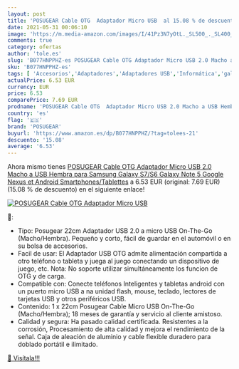 ```yaml
---
layout: post
title: 'POSUGEAR Cable OTG  Adaptador Micro USB  al 15.08 % de descuento'
date: 2021-05-31 00:06:10
image: 'https://m.media-amazon.com/images/I/41Pz3N7yOtL._SL500_._SL400_.jpg'
comments: true
category: ofertas
author: 'tole.es'
slug: 'B077HNPPHZ-es POSUGEAR Cable OTG Adaptador Micro USB 2.0 Macho a USB...'
sku: 'B077HNPPHZ-es'
tags: [ 'Accesorios','Adaptadores','Adaptadores USB','Informática','galaxy','posugear','samsung', ]
actualPrice: 6.53 EUR
currency: EUR
price: 6.53
comparePrice: 7.69 EUR
prodname: 'POSUGEAR Cable OTG  Adaptador Micro USB 2.0 Macho a USB Hembra para Samsung Galaxy S7/S6  Galaxy Note 5 Google Nexus et Android Smartphones/Tablettes'
country: 'es'
flag: '🇪🇸'
brand: 'POSUGEAR'
buyurl: 'https://www.amazon.es/dp/B077HNPPHZ/?tag=tolees-21'
descuento: '15.08'
average: '6.53'
---
```


Ahora mismo tienes [POSUGEAR Cable OTG  Adaptador Micro USB 2.0 Macho a USB Hembra para Samsung Galaxy S7/S6  Galaxy Note 5 Google Nexus et Android Smartphones/Tablettes](https://www.amazon.es/dp/B077HNPPHZ/?tag=tolees-21) a 6.53 EUR (original: 7.69 EUR) (15.08 %  de descuento) en el siguiente enlace!

[![POSUGEAR Cable OTG  Adaptador Micro USB ](https://m.media-amazon.com/images/I/41Pz3N7yOtL._SL500_._SL400_.jpg)](https://www.amazon.es/dp/B077HNPPHZ/?tag=tolees-21)

🔎:

- Tipo: Posugear 22cm Adaptador USB 2.0 a micro USB On-The-Go (Macho/Hembra). Pequeño y corto, fácil de guardar en el automóvil o en su bolsa de accesorios.
- Facil de usar: El Adaptador USB OTG admite alimentación compartida a otro teléfono o tableta y juega al juego conectando un dispositivo de juego, etc. Nota: No soporte utilizar simultáneamente los funcion de OTG y de carga.
- Compatible con: Conecte teléfonos Inteligentes y tabletas android con un puerto micro USB a na unidad flash, mouse, teclado, lectores de tarjetas USB y otros periféricos USB.
- Contenido: 1 x 22cm Posugear Cable Micro USB On-The-Go (Macho/Hembra); 18 meses de garantía y servicio al cliente amistoso.
- Calidad y segura: Ha pasado calidad certificada. Resistentes a la corrosión, Procesamiento de alta calidad y mejora el rendimiento de la señal. Caja de aleación de aluminio y cable flexible duradero para doblado portátil e ilimitado.

[🛒 Visítala!!!](https://www.amazon.es/dp/B077HNPPHZ/?tag=tolees-21)
